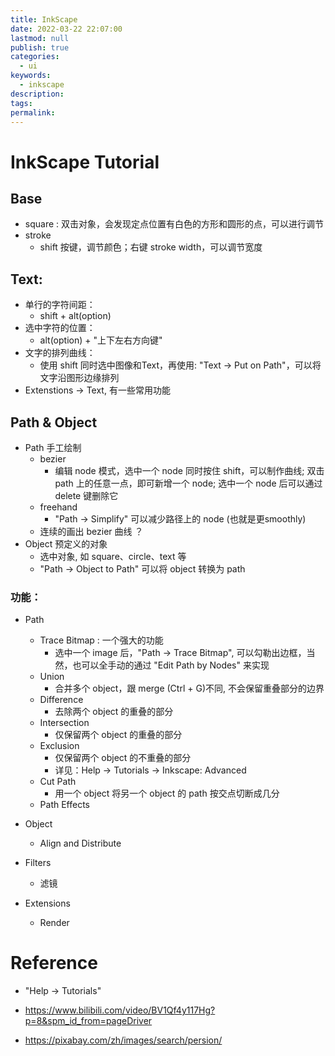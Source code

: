 ```yaml
---
title: InkScape
date: 2022-03-22 22:07:00
lastmod: null
publish: true
categories: 
  - ui
keywords:
  - inkscape
description:
tags: 
permalink:
---
```


# InkScape Tutorial

## Base
- square : 双击对象，会发现定点位置有白色的方形和圆形的点，可以进行调节
- stroke 
  + shift 按键，调节颜色；右键 stroke width，可以调节宽度


## Text:
- 单行的字符间距：
  - shift + alt(option)
- 选中字符的位置：
  - alt(option) + "上下左右方向键"
- 文字的排列曲线：
  - 使用 shift 同时选中图像和Text，再使用: "Text -> Put on Path"，可以将文字沿图形边缘排列
- Extenstions -> Text, 有一些常用功能

## Path & Object
- Path 手工绘制
  - bezier
    + 编辑 node 模式，选中一个 node 同时按住 shift，可以制作曲线; 双击 path 上的任意一点，即可新增一个 node; 选中一个 node 后可以通过 delete 键删除它
  - freehand
    + "Path -> Simplify" 可以减少路径上的 node (也就是更smoothly)
  - 连续的画出 bezier 曲线 ？
- Object 预定义的对象
  - 选中对象, 如 square、circle、text 等
  - "Path -> Object to Path" 可以将 object 转换为 path

### 功能：
- Path
  + Trace Bitmap : 一个强大的功能
    - 选中一个 image 后，"Path -> Trace Bitmap", 可以勾勒出边框，当然，也可以全手动的通过 "Edit Path by Nodes" 来实现
  + Union
    - 合并多个 object，跟 merge (Ctrl + G)不同, 不会保留重叠部分的边界
  + Difference
    - 去除两个 object 的重叠的部分
  + Intersection
    - 仅保留两个 object 的重叠的部分
  + Exclusion
    - 仅保留两个 object 的不重叠的部分
    - 详见：Help -> Tutorials -> Inkscape: Advanced
  + Cut Path
    - 用一个 object 将另一个 object 的 path 按交点切断成几分
  + Path Effects

- Object
  + Align and Distribute

- Filters
  + 滤镜

- Extensions
  + Render

# Reference
- "Help -> Tutorials"
- https://www.bilibili.com/video/BV1Qf4y117Hg?p=8&spm_id_from=pageDriver

- https://pixabay.com/zh/images/search/persion/
